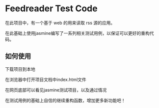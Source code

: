 Feedreader Test Code
===============================

在此项目中，有一个基于 web 的用来读取 rss 源的应用。

在此基础上使用jasmine编写了一系列相关测试用例，以保证可以更好的重构代码。


如何使用
-------------------------------

下载项目到本地

在浏览器中打开项目文档中index.html文件

在网页底部可以看见jasmine测试项目，以及通过情况

在测试用例的基础上自信的继续重构函数，增加更多新功能吧！




